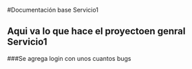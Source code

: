 #Documentación base Servicio1


## Aqui va lo que hace el proyectoen genral Servicio1

###Se agrega login con unos cuantos bugs